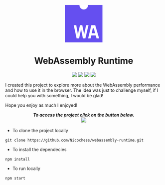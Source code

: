 <p align="center">
<img width="120px" src="./src/assets/webassembly-icon.png">
  
</p>
<h1 align="center">WebAssembly Runtime</h1>
<p align="center">
    <img src='https://img.shields.io/badge/Sass-CC6699?style=for-the-badge&logo=sass&logoColor=white'>
    <img src='https://img.shields.io/badge/JavaScript-323330?style=for-the-badge&logo=javascript&logoColor=F7DF1E'>
    <img src="https://img.shields.io/badge/React-20232A?style=for-the-badge&logo=react&logoColor=61DAFB">
    <img src="https://img.shields.io/badge/WebAssembly-654FF0?style=for-the-badge&logo=WebAssembly&logoColor=white">
</p>
<p>I created this project to explore more about the WebAssembly performance and how to use it in the browser. The idea was just to challenge myself, if I could help you with something, I would be glad!</p>
<p>Hope you enjoy as much I enjoyed!</p>

<p align="center"><i><b>To access the project click on the button below.</b></i><br><a href="https://nicochess.github.io/webassembly-runtime/"><img src="https://user-images.githubusercontent.com/66505477/174520340-79130436-014a-45cf-b427-3edc2e7c917f.png" width="110px"></a></p>


- To clone the project locally
```
git clone https://github.com/Nicochess/webassembly-runtime.git
```

- To install the dependecies
```
npm install
```

- To run locally
```
npm start
```
